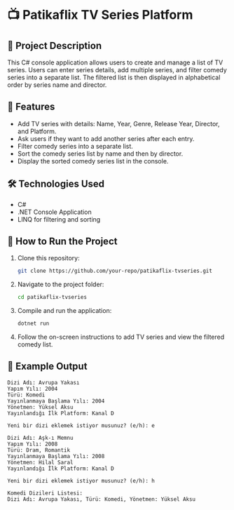 # 📺 Patikaflix TV Series Platform

## 📌 Project Description
This C# console application allows users to create and manage a list of TV series. Users can enter series details, add multiple series, and filter comedy series into a separate list. The filtered list is then displayed in alphabetical order by series name and director.

## 🚀 Features
- Add TV series with details: Name, Year, Genre, Release Year, Director, and Platform.
- Ask users if they want to add another series after each entry.
- Filter comedy series into a separate list.
- Sort the comedy series list by name and then by director.
- Display the sorted comedy series list in the console.

## 🛠️ Technologies Used
- C#
- .NET Console Application
- LINQ for filtering and sorting

## 🎯 How to Run the Project
1. Clone this repository:
   ```sh
   git clone https://github.com/your-repo/patikaflix-tvseries.git
   ```
2. Navigate to the project folder:
   ```sh
   cd patikaflix-tvseries
   ```
3. Compile and run the application:
   ```sh
   dotnet run
   ```
4. Follow the on-screen instructions to add TV series and view the filtered comedy list.

## 📌 Example Output
```
Dizi Adı: Avrupa Yakası
Yapım Yılı: 2004
Türü: Komedi
Yayınlanmaya Başlama Yılı: 2004
Yönetmen: Yüksel Aksu
Yayınlandığı İlk Platform: Kanal D

Yeni bir dizi eklemek istiyor musunuz? (e/h): e

Dizi Adı: Aşk-ı Memnu
Yapım Yılı: 2008
Türü: Dram, Romantik
Yayınlanmaya Başlama Yılı: 2008
Yönetmen: Hilal Saral
Yayınlandığı İlk Platform: Kanal D

Yeni bir dizi eklemek istiyor musunuz? (e/h): h

Komedi Dizileri Listesi:
Dizi Adı: Avrupa Yakası, Türü: Komedi, Yönetmen: Yüksel Aksu
```


